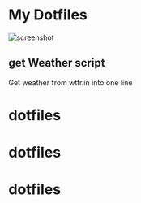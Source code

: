 # My Dotfiles

![screenshot](https://github.com/dradmin007/dotfiles/scr.jpeg)


## get Weather script

Get weather from wttr.in into one line
# dotfiles
# dotfiles
# dotfiles
